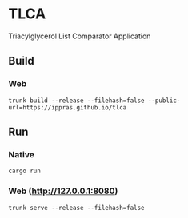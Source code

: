 # TLCA

Triacylglycerol List Comparator Application

## Build

### Web

```shell
trunk build --release --filehash=false --public-url=https://ippras.github.io/tlca
```

## Run

### Native

```shell
cargo run
```

### Web (http://127.0.0.1:8080)

```shell
trunk serve --release --filehash=false
```
